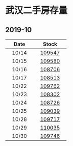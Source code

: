 # 武汉二手房存量   
## 2019-10

| Date | Stock |
| ------ | ------ |
| &nbsp;&nbsp;&nbsp;10/14&nbsp;&nbsp;&nbsp; | &nbsp;&nbsp;&nbsp;[109547](Wuhan_Stock.md)&nbsp;&nbsp;&nbsp; |
| &nbsp;&nbsp;&nbsp;10/15&nbsp;&nbsp;&nbsp; | &nbsp;&nbsp;&nbsp;[109580](Wuhan_Stock.md)&nbsp;&nbsp;&nbsp; |
| &nbsp;&nbsp;&nbsp;10/16&nbsp;&nbsp;&nbsp; | &nbsp;&nbsp;&nbsp;[108706](Wuhan_Stock.md)&nbsp;&nbsp;&nbsp; |
| &nbsp;&nbsp;&nbsp;10/17&nbsp;&nbsp;&nbsp; | &nbsp;&nbsp;&nbsp;[108513](Wuhan_Stock.md)&nbsp;&nbsp;&nbsp; |
| &nbsp;&nbsp;&nbsp;10/22&nbsp;&nbsp;&nbsp; | &nbsp;&nbsp;&nbsp;[109762](Wuhan_Stock.md)&nbsp;&nbsp;&nbsp; |
| &nbsp;&nbsp;&nbsp;10/23&nbsp;&nbsp;&nbsp; | &nbsp;&nbsp;&nbsp;[108302](Wuhan_Stock.md)&nbsp;&nbsp;&nbsp; |
| &nbsp;&nbsp;&nbsp;10/24&nbsp;&nbsp;&nbsp; | &nbsp;&nbsp;&nbsp;[108726](Wuhan_Stock.md)&nbsp;&nbsp;&nbsp; |
| &nbsp;&nbsp;&nbsp;10/25&nbsp;&nbsp;&nbsp; | &nbsp;&nbsp;&nbsp;[109039](Wuhan_Stock.md)&nbsp;&nbsp;&nbsp; |
| &nbsp;&nbsp;&nbsp;10/28&nbsp;&nbsp;&nbsp; | &nbsp;&nbsp;&nbsp;[109717](Wuhan_Stock.md)&nbsp;&nbsp;&nbsp; |
| &nbsp;&nbsp;&nbsp;10/29&nbsp;&nbsp;&nbsp; | &nbsp;&nbsp;&nbsp;[110035](Wuhan_Stock.md)&nbsp;&nbsp;&nbsp; |
| &nbsp;&nbsp;&nbsp;10/30&nbsp;&nbsp;&nbsp; | &nbsp;&nbsp;&nbsp;[109746](Wuhan_Stock.md)&nbsp;&nbsp;&nbsp; |

